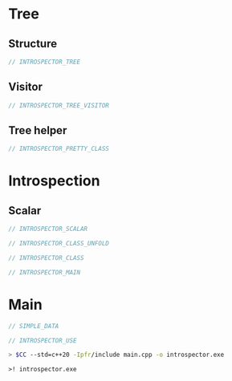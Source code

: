 
# Tree

## Structure

```cpp
// INTROSPECTOR_TREE
```

## Visitor

```cpp
// INTROSPECTOR_TREE_VISITOR
```

## Tree helper

```cpp
// INTROSPECTOR_PRETTY_CLASS
```

# Introspection

## Scalar

```cpp
// INTROSPECTOR_SCALAR
```

```cpp
// INTROSPECTOR_CLASS_UNFOLD
```

```cpp
// INTROSPECTOR_CLASS
```

```cpp
// INTROSPECTOR_MAIN
```

# Main


```cpp
// SIMPLE_DATA
```

```cpp
// INTROSPECTOR_USE
```



```bash
> $CC --std=c++20 -Ipfr/include main.cpp -o introspector.exe
```

```text
>! introspector.exe
```
